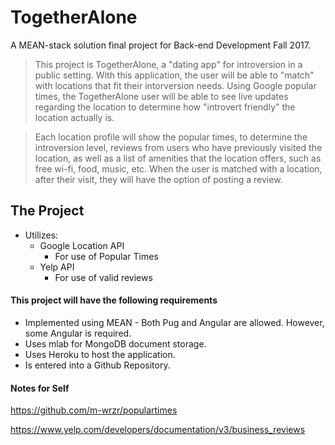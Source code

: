 # TogetherAlone
A MEAN-stack solution final project for Back-end Development Fall 2017.
> This project is TogetherAlone, a "dating app" for introversion in a public setting.  With this application, the user will be able to "match" with locations that fit their intorversion needs.  Using Google popular times, the TogetherAlone user will be able to see live updates regarding the location to determine how "introvert friendly" the location actually is. 

> Each location profile will show the popular times, to determine the introversion level, reviews from users who have previously visited the location, as well as a list of amenities that the location offers, such as free wi-fi, food, music, etc.  When the user is matched with a location, after their visit, they will have the option of posting a review.

## The Project
* Utilizes:
  * Google Location API
    * For use of Popular Times
  * Yelp API
    * For use of valid reviews

#### This project will have the following requirements
* Implemented using MEAN - Both Pug and Angular are allowed. However, some Angular is required.
* Uses mlab for MongoDB document storage. 
* Uses Heroku to host the application.
* Is entered into a Github Repository.

#### Notes for Self
https://github.com/m-wrzr/populartimes

https://www.yelp.com/developers/documentation/v3/business_reviews